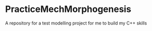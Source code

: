 # PracticeMechMorphogenesis
A repository for a test modelling project for me to build my C++ skills
